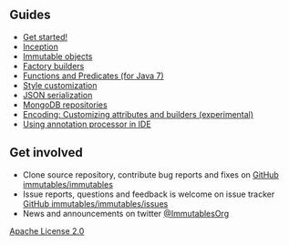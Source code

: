 ## Guides

- [Get started!](/getstarted.html)
- [Inception](/intro.html)
- [Immutable objects](/immutable.html)
- [Factory builders](/factory.html)
- [Functions and Predicates (for Java 7)](/functional.html)
- [Style customization](/style.html)
- [JSON serialization](/json.html)
- [MongoDB repositories](/mongo.html)
- [Encoding: Customizing attributes and builders (experimental)](/encoding.html)
- [Using annotation processor in IDE](/apt.html)

## Get involved

* Clone source repository, contribute bug reports and fixes on [GitHub immutables/immutables](https://github.com/immutables/immutables)
* Issue reports, questions and feedback is welcome on issue tracker [GitHub immutables/immutables/issues](https://github.com/immutables/immutables/issues)
* News and announcements on twitter [@ImmutablesOrg](https://twitter.com/ImmutablesOrg)

[Apache License 2.0](/license.html)
